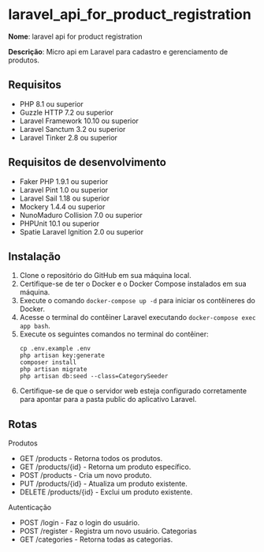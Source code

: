 # laravel_api_for_product_registration

**Nome**: laravel api for product registration

**Descrição**: Micro api em Laravel para cadastro e gerenciamento de produtos.

## Requisitos

- PHP 8.1 ou superior
- Guzzle HTTP 7.2 ou superior
- Laravel Framework 10.10 ou superior
- Laravel Sanctum 3.2 ou superior
- Laravel Tinker 2.8 ou superior

## Requisitos de desenvolvimento

- Faker PHP 1.9.1 ou superior
- Laravel Pint 1.0 ou superior
- Laravel Sail 1.18 ou superior
- Mockery 1.4.4 ou superior
- NunoMaduro Collision 7.0 ou superior
- PHPUnit 10.1 ou superior
- Spatie Laravel Ignition 2.0 ou superior

## Instalação

1. Clone o repositório do GitHub em sua máquina local.
2. Certifique-se de ter o Docker e o Docker Compose instalados em sua máquina.
3. Execute o comando `docker-compose up -d` para iniciar os contêineres do Docker.
4. Acesse o terminal do contêiner Laravel executando `docker-compose exec app bash`.
5. Execute os seguintes comandos no terminal do contêiner:
   ```shell
   cp .env.example .env
   php artisan key:generate
   composer install
   php artisan migrate
   php artisan db:seed --class=CategorySeeder
6. Certifique-se de que o servidor web esteja configurado corretamente para apontar para a pasta public do aplicativo Laravel.

## Rotas
Produtos
- GET /products - Retorna todos os produtos.
- GET /products/{id} - Retorna um produto específico.
- POST /products - Cria um novo produto.
- PUT /products/{id} - Atualiza um produto existente.
- DELETE /products/{id} - Exclui um produto existente.

Autenticação
- POST /login - Faz o login do usuário.
- POST /register - Registra um novo usuário.
Categorias
- GET /categories - Retorna todas as categorias.

